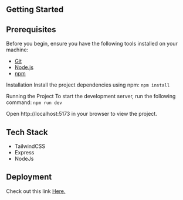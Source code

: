 
## Getting Started

## Prerequisites

Before you begin, ensure you have the following tools installed on your machine:

- [Git](https://git-scm.com/)
- [Node.js](https://nodejs.org/)
- [npm](https://www.npmjs.com/)

Installation
Install the project dependencies using npm:
```npm install```

Running the Project
To start the development server, run the following command:
```npm run dev```

Open http://localhost:5173 in your browser to view the project.

## Tech Stack
- TailwindCSS
- Express
- NodeJs

## Deployment

Check out this link [Here.](https://hilink-travel-app-pi.vercel.app/)

